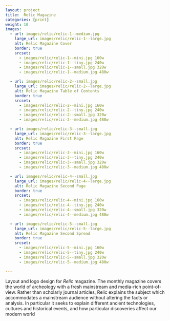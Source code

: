 ```yaml
---
layout: project
title:  Relic Magazine
categories: [print]
weight: 10
images:
  - url: images/relic/relic-1--medium.jpg
    large_url: images/relic/relic-1--large.jpg
    alt: Relic Magazine Cover
    border: true
    srcset:
      - images/relic/relic-1--mini.jpg 160w
      - images/relic/relic-1--tiny.jpg 240w
      - images/relic/relic-1--small.jpg 320w
      - images/relic/relic-1--medium.jpg 480w

  - url: images/relic/relic-2--small.jpg
    large_url: images/relic/relic-2--large.jpg
    alt: Relic Magazine Table of Contents
    border: true
    srcset:
      - images/relic/relic-2--mini.jpg 160w
      - images/relic/relic-2--tiny.jpg 240w
      - images/relic/relic-2--small.jpg 320w
      - images/relic/relic-2--medium.jpg 480w

  - url: images/relic/relic-3--small.jpg
    large_url: images/relic/relic-3--large.jpg
    alt: Relic Magazine First Page
    border: true
    srcset:
      - images/relic/relic-3--mini.jpg 160w
      - images/relic/relic-3--tiny.jpg 240w
      - images/relic/relic-3--small.jpg 320w
      - images/relic/relic-3--medium.jpg 480w

  - url: images/relic/relic-4--small.jpg
    large_url: images/relic/relic-4--large.jpg
    alt: Relic Magazine Second Page
    border: true
    srcset:
      - images/relic/relic-4--mini.jpg 160w
      - images/relic/relic-4--tiny.jpg 240w
      - images/relic/relic-4--small.jpg 320w
      - images/relic/relic-4--medium.jpg 480w

  - url: images/relic/relic-5--small.jpg
    large_url: images/relic/relic-5--large.jpg
    alt: Relic Magazine Second Spread
    border: true
    srcset:
      - images/relic/relic-5--mini.jpg 160w
      - images/relic/relic-5--tiny.jpg 240w
      - images/relic/relic-5--small.jpg 320w
      - images/relic/relic-5--medium.jpg 480w

---
```


Layout and logo design for _Relic_ magazine. The monthly magazine covers the world of archeology with a fresh mainstream and media-rich point-of-view. Rather than scholarly journal articles, Relic explains the subject which accommodates a mainstream audience without altering the facts or analysis. In particular it seeks to explain different ancient technologies, cultures and historical events, and how particular discoveries affect our modern world
